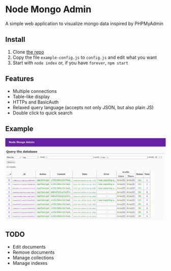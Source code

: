 # Node Mongo Admin

A simple web application to visualize mongo data inspired by PHPMyAdmin

## Install
1. Clone [the repo](https://github.com/clubedaentrega/node-mongo-admin)
2. Copy the file `example-config.js` to `config.js` and edit what you want
3. Start with `node index` or, if you have `forever`, `npm start`

## Features
* Multiple connections
* Table-like display
* HTTPs and BasicAuth
* Relaxed query language (accepts not only JSON, but also plain JS)
* Double click to quick search

## Example
![screen shot](https://raw.githubusercontent.com/clubedaentrega/node-mongo-admin/master/ss.png)

## TODO
* Edit documents
* Remove documents
* Manage collections
* Manage indexes
